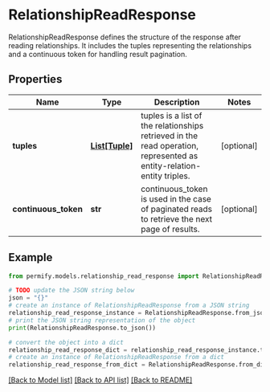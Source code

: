 # RelationshipReadResponse

RelationshipReadResponse defines the structure of the response after reading relationships. It includes the tuples representing the relationships and a continuous token for handling result pagination.

## Properties

Name | Type | Description | Notes
------------ | ------------- | ------------- | -------------
**tuples** | [**List[Tuple]**](Tuple.md) | tuples is a list of the relationships retrieved in the read operation, represented as entity-relation-entity triples. | [optional] 
**continuous_token** | **str** | continuous_token is used in the case of paginated reads to retrieve the next page of results. | [optional] 

## Example

```python
from permify.models.relationship_read_response import RelationshipReadResponse

# TODO update the JSON string below
json = "{}"
# create an instance of RelationshipReadResponse from a JSON string
relationship_read_response_instance = RelationshipReadResponse.from_json(json)
# print the JSON string representation of the object
print(RelationshipReadResponse.to_json())

# convert the object into a dict
relationship_read_response_dict = relationship_read_response_instance.to_dict()
# create an instance of RelationshipReadResponse from a dict
relationship_read_response_from_dict = RelationshipReadResponse.from_dict(relationship_read_response_dict)
```
[[Back to Model list]](../README.md#documentation-for-models) [[Back to API list]](../README.md#documentation-for-api-endpoints) [[Back to README]](../README.md)


